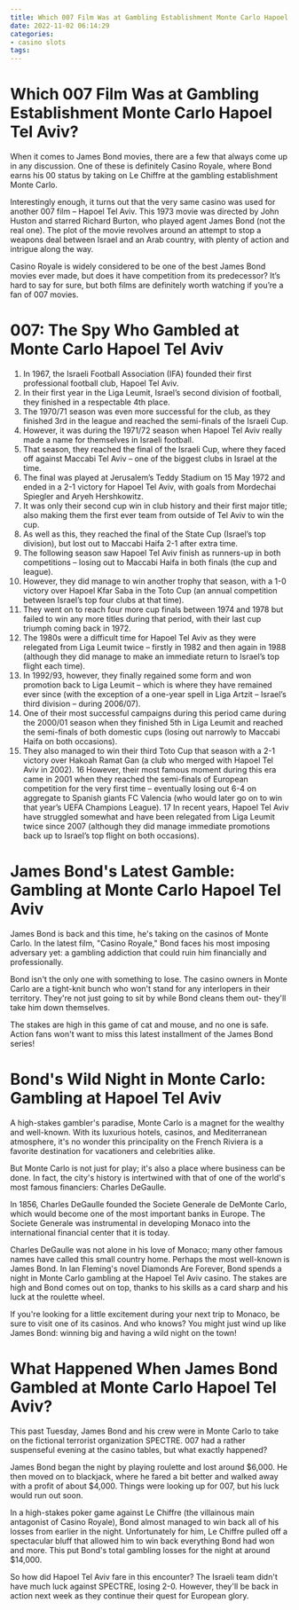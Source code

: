 ```yaml
---
title: Which 007 Film Was at Gambling Establishment Monte Carlo Hapoel Tel Aviv
date: 2022-11-02 06:14:29
categories:
- casino slots
tags:
---
```



#  Which 007 Film Was at Gambling Establishment Monte Carlo Hapoel Tel Aviv?

When it comes to James Bond movies, there are a few that always come up in any discussion. One of these is definitely Casino Royale, where Bond earns his 00 status by taking on Le Chiffre at the gambling establishment Monte Carlo.

Interestingly enough, it turns out that the very same casino was used for another 007 film – Hapoel Tel Aviv. This 1973 movie was directed by John Huston and starred Richard Burton, who played agent James Bond (not the real one). The plot of the movie revolves around an attempt to stop a weapons deal between Israel and an Arab country, with plenty of action and intrigue along the way.

Casino Royale is widely considered to be one of the best James Bond movies ever made, but does it have competition from its predecessor? It’s hard to say for sure, but both films are definitely worth watching if you’re a fan of 007 movies.

#  007: The Spy Who Gambled at Monte Carlo Hapoel Tel Aviv 

1. In 1967, the Israeli Football Association (IFA) founded their first professional football club, Hapoel Tel Aviv. 
2. In their first year in the Liga Leumit, Israel’s second division of football, they finished in a respectable 4th place. 
3. The 1970/71 season was even more successful for the club, as they finished 3rd in the league and reached the semi-finals of the Israeli Cup. 
4. However, it was during the 1971/72 season when Hapoel Tel Aviv really made a name for themselves in Israeli football. 
5. That season, they reached the final of the Israeli Cup, where they faced off against Maccabi Tel Aviv – one of the biggest clubs in Israel at the time. 
6. The final was played at Jerusalem’s Teddy Stadium on 15 May 1972 and ended in a 2-1 victory for Hapoel Tel Aviv, with goals from Mordechai Spiegler and Aryeh Hershkowitz. 
7. It was only their second cup win in club history and their first major title; also making them the first ever team from outside of Tel Aviv to win the cup. 
8. As well as this, they reached the final of the State Cup (Israel’s top division), but lost out to Maccabi Haifa 2-1 after extra time. 
9. The following season saw Hapoel Tel Aviv finish as runners-up in both competitions – losing out to Maccabi Haifa in both finals (the cup and league). 
10. However, they did manage to win another trophy that season, with a 1-0 victory over Hapoel Kfar Saba in the Toto Cup (an annual competition between Israel’s top four clubs at that time). 
11. They went on to reach four more cup finals between 1974 and 1978 but failed to win any more titles during that period, with their last cup triumph coming back in 1972. 
12. The 1980s were a difficult time for Hapoel Tel Aviv as they were relegated from Liga Leumit twice – firstly in 1982 and then again in 1988 (although they did manage to make an immediate return to Israel’s top flight each time). 
13. In 1992/93, however, they finally regained some form and won promotion back to Liga Leumit – which is where they have remained ever since (with the exception of a one-year spell in Liga Artzit – Israel’s third division – during 2006/07). 
14. One of their most successful campaigns during this period came during the 2000/01 season when they finished 5th in Liga Leumit and reached the semi-finals of both domestic cups (losing out narrowly to Maccabi Haifa on both occasions). 
15. They also managed to win their third Toto Cup that season with a 2-1 victory over Hakoah Ramat Gan (a club who merged with Hapoel Tel Aviv in 2002). 
16 However, their most famous moment during this era came in 2001 when they reached the semi-finals of European competition for the very first time – eventually losing out 6-4 on aggregate to Spanish giants FC Valencia (who would later go on to win that year’s UEFA Champions League). 
17 In recent years, Hapoel Tel Aviv have struggled somewhat and have been relegated from Liga Leumit twice since 2007 (although they did manage immediate promotions back up to Israel’s top flight on both occasions).

#  James Bond's Latest Gamble: Gambling at Monte Carlo Hapoel Tel Aviv 

James Bond is back and this time, he's taking on the casinos of Monte Carlo. In the latest film, "Casino Royale," Bond faces his most imposing adversary yet: a gambling addiction that could ruin him financially and professionally. 

Bond isn't the only one with something to lose. The casino owners in Monte Carlo are a tight-knit bunch who won't stand for any interlopers in their territory. They're not just going to sit by while Bond cleans them out- they'll take him down themselves. 

The stakes are high in this game of cat and mouse, and no one is safe. Action fans won't want to miss this latest installment of the James Bond series!

#  Bond's Wild Night in Monte Carlo: Gambling at Hapoel Tel Aviv

A high-stakes gambler's paradise, Monte Carlo is a magnet for the wealthy and well-known. With its luxurious hotels, casinos, and Mediterranean atmosphere, it's no wonder this principality on the French Riviera is a favorite destination for vacationers and celebrities alike.

But Monte Carlo is not just for play; it's also a place where business can be done. In fact, the city's history is intertwined with that of one of the world's most famous financiers: Charles DeGaulle.

In 1856, Charles DeGaulle founded the Societe Generale de DeMonte Carlo, which would become one of the most important banks in Europe. The Societe Generale was instrumental in developing Monaco into the international financial center that it is today.

Charles DeGaulle was not alone in his love of Monaco; many other famous names have called this small country home. Perhaps the most well-known is James Bond. In Ian Fleming's novel Diamonds Are Forever, Bond spends a night in Monte Carlo gambling at the Hapoel Tel Aviv casino. The stakes are high and Bond comes out on top, thanks to his skills as a card sharp and his luck at the roulette wheel.

If you're looking for a little excitement during your next trip to Monaco, be sure to visit one of its casinos. And who knows? You might just wind up like James Bond: winning big and having a wild night on the town!

#  What Happened When James Bond Gambled at Monte Carlo Hapoel Tel Aviv?

This past Tuesday, James Bond and his crew were in Monte Carlo to take on the fictional terrorist organization SPECTRE. 007 had a rather suspenseful evening at the casino tables, but what exactly happened?

James Bond began the night by playing roulette and lost around $6,000. He then moved on to blackjack, where he fared a bit better and walked away with a profit of about $4,000. Things were looking up for 007, but his luck would run out soon.

In a high-stakes poker game against Le Chiffre (the villainous main antagonist of Casino Royale), Bond almost managed to win back all of his losses from earlier in the night. Unfortunately for him, Le Chiffre pulled off a spectacular bluff that allowed him to win back everything Bond had won and more. This put Bond's total gambling losses for the night at around $14,000.

So how did Hapoel Tel Aviv fare in this encounter? The Israeli team didn't have much luck against SPECTRE, losing 2-0. However, they'll be back in action next week as they continue their quest for European glory.